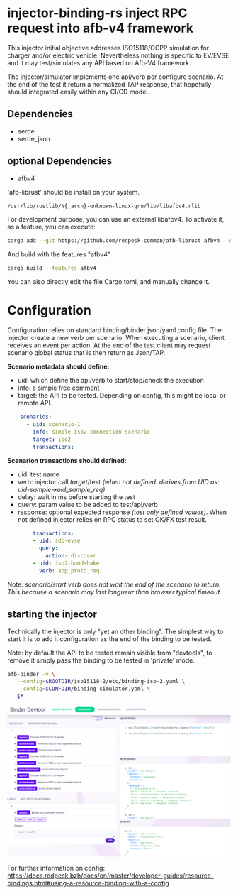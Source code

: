 # injector-binding-rs inject RPC request into afb-v4 framework

This injector initial objective addresses ISO15118/OCPP simulation for charger and/or electric vehicle. Nevertheless nothing is specific to EV/EVSE and it may test/simulates any API based on Afb-V4 framework.

The injector/simulator implements one api/verb per configure scenario. At the end of the test it return a normalized TAP response, that hopefully should integrated easily within any CI/CD model.

## Dependencies

* serde
* serde_json

## optional Dependencies

* afbv4

'afb-librust' should be install on your system.

```bash
/usr/lib/rustlib/%{_arch}-unknown-linux-gnu/lib/libafbv4.rlib
```

For development purpose, you can use an external libafbv4.
To activate it, as a feature, you can execute:

```bash
cargo add --git https://github.com/redpesk-common/afb-librust afbv4 --optional
```

And build with the features "afbv4"

```bash
cargo build --features afbv4
```

You can also directly edit the file Cargo.toml, and manually change it.

# Configuration

Configuration relies on standard binding/binder json/yaml config file. The injector create a new verb per scenario. When executing a scenario, client receives an event per action. At the end of the test client may request scenario global status that is then return as Json/TAP.

**Scenario metadata should define:**
* uid: which define the api/verb to start/stop/check the execution
* info: a simple free comment
* target: the API to be tested. Depending on config, this might be local or remote API.

```yaml
    scenarios:
      - uid: scenario-1
        info: simple iso2 connection scenario
        target: iso2
        transactions:
```

**Scenarion transactions should defined:**
* uid: test name
* verb: injector call $target/$test *(when not defined: derives from UID as: uid-sample->uid_sample_req)*
* delay: wait in ms before starting the test
* query: param value to be added to test/api/verb
* response: optional expected response *(test only defined values)*. When not defined injector relies on RPC status to set OK/FX test result.

```yaml
        transactions:
        - uid: sdp-evse
          query:
            action: discover
        - uid: iso2-handshake
          verb: app_proto_req
```

Note: *scenario/start verb does not wait the end of the scenario to return. This because a scenario may last longueur than browser typical timeout.*

## starting the injector

Technically the injector is only "yet an other binding". The simplest way to start it is to add it configuration as the end of the binding to be tested.

Note: by default the API to be tested remain visible from "devtools", to remove it simply pass the binding to be tested in 'private' mode.

``` bash
afb-binder -v \
   --config=$ROOTDIR/iso15118-2/etc/binding-iso-2.yaml \
   --config=$CONFDIR/binding-simulator.yaml \
   $*
```

![images](doc/afb-injector-devtool.png)

For further information on config: https://docs.redpesk.bzh/docs/en/master/developer-guides/resource-bindings.html#using-a-resource-binding-with-a-config

